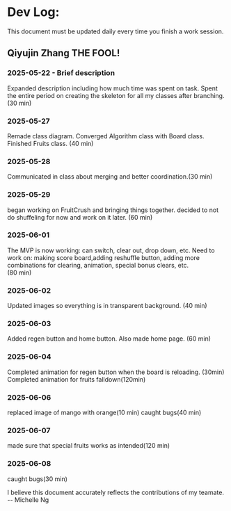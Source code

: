 # Dev Log:

This document must be updated daily every time you finish a work session.

## Qiyujin Zhang THE FOOL!

### 2025-05-22 - Brief description
Expanded description including how much time was spent on task.
Spent the entire period on creating the skeleton for all my classes after branching.  (30 min)

### 2025-05-27
Remade class diagram. Converged Algorithm class with Board class. 
Finished Fruits class. (40 min)

### 2025-05-28
Communicated in class about merging and better coordination.(30 min)

### 2025-05-29
began working on FruitCrush and bringing things together. decided to not do shuffeling for now and work on it later. (60 min)


### 2025-06-01
The MVP is now working: can switch, clear out, drop down, etc. 
Need to work on: making score board,adding reshuffle button, adding more combinations for clearing, animation, special bonus clears, etc. \
(80 min)

### 2025-06-02
Updated images so everything is in transparent background. 
(40 min)

### 2025-06-03
Added regen button and home button. Also made home page. 
(60 min)

### 2025-06-04
Completed animation for regen button when the board is reloading. (30min)
Completed animation for fruits falldown(120min)

### 2025-06-06
replaced image of mango with orange(10 min)
caught bugs(40 min)

### 2025-06-07
made sure that special fruits works as intended(120 min)

### 2025-06-08
caught bugs(30 min)

I believe this document accurately reflects the contributions of my teamate. -- Michelle Ng